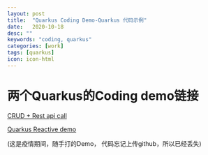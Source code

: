 ```yaml
---
layout: post
title:  "Quarkus Coding Demo-Quarkus 代码示例"
date:   2020-10-18
desc: ""
keywords: "coding, quarkus"
categories: [work]
tags: [quarkus]
icon: icon-html
---
```

# 两个Quarkus的Coding demo链接
[CRUD + Rest api call](https://www.youtube.com/watch?v=-X2kCoWaAfE)

[Quarkus Reactive demo](https://www.youtube.com/watch?v=o-EzDVqSfQ8)

(这是疫情期间，随手打的Demo， 代码忘记上传github，所以已经丢失)
